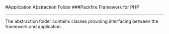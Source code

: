 #Application Abstraction Folder
###Packfire Framework for PHP

___

The abstraction folder contains classes providing interfacing between the framework
and application. 